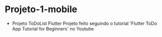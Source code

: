 # Projeto-1-mobile
- Projeto ToDoList Flutter
Projeto feito seguindo o tutorial 'Flutter ToDo App Tutorial for Beginners' no Youtube
